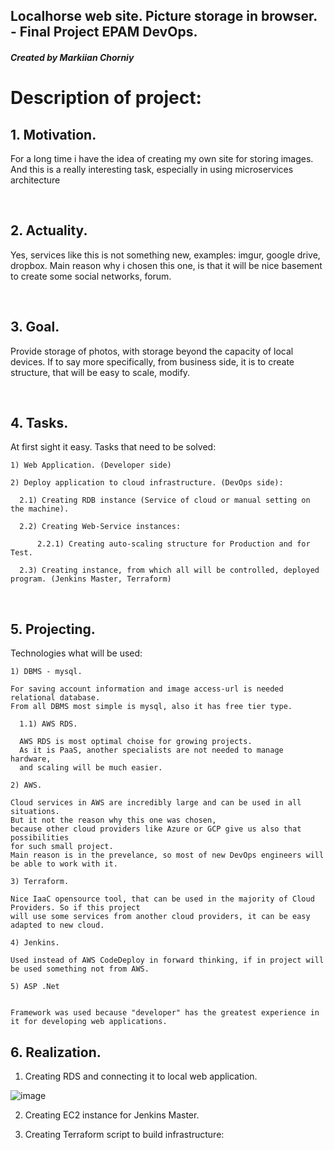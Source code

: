 
## Localhorse web site. Picture storage in browser. - Final Project EPAM DevOps.
<h5>Created by Markiian Chorniy</h5>


<h1> Description of project: </h1>

<h2> 1. Motivation.</h2>

For a long time i have the idea of creating my own site for storing images.
And this is a really interesting task, especially in using microservices architecture

<br>
<h2> 2. Actuality. </h2>

Yes, services like this is not something new, examples: imgur, google drive, dropbox. Main reason why i chosen this one,
is that it will be nice basement to create some social networks, forum.

<br>
<h2> 3. Goal. </h2>

Provide storage of photos, with storage beyond the capacity of local devices. 
If to say more specifically, from business side, it is to create structure, that will be easy to scale, modify.

<br>
<h2> 4. Tasks. </h2>
  
At first sight it easy. Tasks that need to be solved:
```  
1) Web Application. (Developer side)
```
```
2) Deploy application to cloud infrastructure. (DevOps side):
  
  2.1) Creating RDB instance (Service of cloud or manual setting on the machine).

  2.2) Creating Web-Service instances:

      2.2.1) Creating auto-scaling structure for Production and for Test.

  2.3) Creating instance, from which all will be controlled, deployed program. (Jenkins Master, Terraform)
```

<br>
<h2> 5. Projecting. </h2>

Technologies what will be used:
```
1) DBMS - mysql.

For saving account information and image access-url is needed relational database. 
From all DBMS most simple is mysql, also it has free tier type.

  1.1) AWS RDS.

  AWS RDS is most optimal choise for growing projects. 
  As it is PaaS, another specialists are not needed to manage hardware, 
  and scaling will be much easier.
```

```
2) AWS.

Cloud services in AWS are incredibly large and can be used in all situations.
But it not the reason why this one was chosen, 
because other cloud providers like Azure or GCP give us also that possibilities 
for such small project.
Main reason is in the prevelance, so most of new DevOps engineers will be able to work with it.

```

```
3) Terraform.

Nice IaaC opensource tool, that can be used in the majority of Cloud Providers. So if this project
will use some services from another cloud providers, it can be easy adapted to new cloud.
```

```
4) Jenkins.

Used instead of AWS CodeDeploy in forward thinking, if in project will be used something not from AWS.
```

```
5) ASP .Net


Framework was used because "developer" has the greatest experience in it for developing web applications.
```

<h2> 6. Realization. </h2>

1) Creating RDS and connecting it to local web application.

![image](https://user-images.githubusercontent.com/113692759/218836217-d08d8e61-47f2-4ee7-bbd7-e8fc2a2e72e9.png)

2) Creating EC2 instance for Jenkins Master.

3) Creating Terraform script to build infrastructure:





















